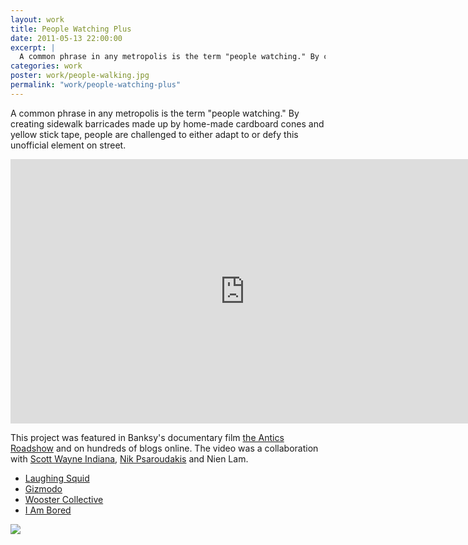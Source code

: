 ```yaml
---
layout: work
title: People Watching Plus
date: 2011-05-13 22:00:00
excerpt: |
  A common phrase in any metropolis is the term "people watching." By creating sidewalk barricades made up by home-made cardboard cones and yellow stick tape, people are challenged to either adapt to or defy this unofficial element on street. This project was a collaboration with Scott Wayne Indiana, Nik Psaroudakis, and Nien Lam.
categories: work
poster: work/people-walking.jpg
permalink: "work/people-watching-plus"
---
```


A common phrase in any metropolis is the term "people watching." By creating sidewalk barricades made up by home-made cardboard cones and yellow stick tape, people are challenged to either adapt to or defy this unofficial element on street.

<div class="wide-750">
  <iframe src="http://player.vimeo.com/video/11126782?title=0&amp;byline=0&amp;portrait=0" width="750" height="423" frameborder="0"> </iframe>
</div>

This project was featured in Banksy's documentary film [the Antics Roadshow](http://www.imdb.com/title/tt2054815/) and on hundreds of blogs online. The video was a collaboration with [Scott Wayne Indiana](http://www.39forks.com), [Nik Psaroudakis](http://www.addictivelabs.com/) and Nien Lam.

* [Laughing Squid](http://laughingsquid.com/people-watching-plus-directing-the-flow-of-people-on-a-sidewalk)
* [Gizmodo](http://gizmodo.com/5688489/interactive-people-watching)
* [Wooster Collective](http://www.woostercollective.com/post/people-watching)
* [I Am Bored](http://www.i-am-bored.com/bored_link.cfm?link_id=54270)
     
<div class="wide-750">
  <img src="{% asset_path work/people-walking.jpg %}" />
</div>